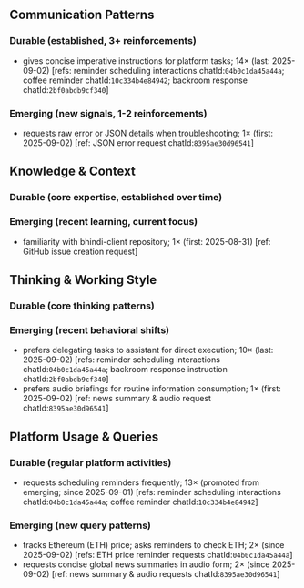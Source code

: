 ## Communication Patterns
### Durable (established, 3+ reinforcements)
- gives concise imperative instructions for platform tasks; 14× (last: 2025-09-02) [refs: reminder scheduling interactions chatId:`04b0c1da45a44a`; coffee reminder chatId:`10c334b4e84942`; backroom response chatId:`2bf0abdb9cf340`]

### Emerging (new signals, 1-2 reinforcements)
- requests raw error or JSON details when troubleshooting; 1× (first: 2025-09-02) [ref: JSON error request chatId:`8395ae30d96541`]

## Knowledge & Context
### Durable (core expertise, established over time)

### Emerging (recent learning, current focus)
- familiarity with bhindi-client repository; 1× (first: 2025-08-31) [ref: GitHub issue creation request]

## Thinking & Working Style
### Durable (core thinking patterns)

### Emerging (recent behavioral shifts)
- prefers delegating tasks to assistant for direct execution; 10× (last: 2025-09-02) [refs: reminder scheduling interactions chatId:`04b0c1da45a44a`; backroom response instruction chatId:`2bf0abdb9cf340`]
- prefers audio briefings for routine information consumption; 1× (first: 2025-09-02) [ref: news summary & audio request chatId:`8395ae30d96541`]

## Platform Usage & Queries
### Durable (regular platform activities)
- requests scheduling reminders frequently; 13× (promoted from emerging; since 2025-09-01) [refs: reminder scheduling interactions chatId:`04b0c1da45a44a`; coffee reminder chatId:`10c334b4e84942`]

### Emerging (new query patterns)
- tracks Ethereum (ETH) price; asks reminders to check ETH; 2× (since 2025-09-02) [refs: ETH price reminder requests chatId:`04b0c1da45a44a`]
- requests concise global news summaries in audio form; 2× (since 2025-09-02) [ref: news summary & audio requests chatId:`8395ae30d96541`]